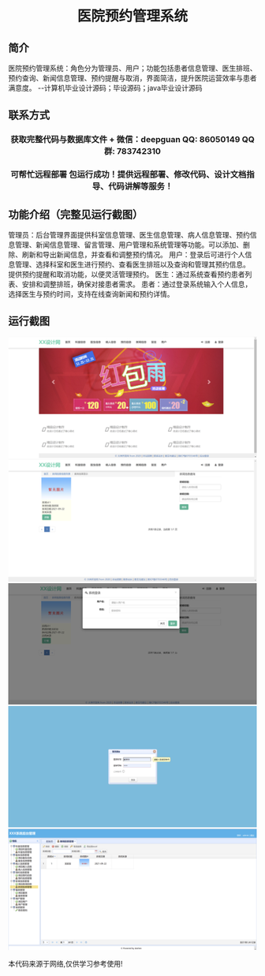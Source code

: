 <p><h1 align="center">医院预约管理系统</h1></p>

## 简介
医院预约管理系统：角色分为管理员、用户；功能包括患者信息管理、医生排班、预约查询、新闻信息管理、预约提醒与取消，界面简洁，提升医院运营效率与患者满意度。    --计算机毕业设计源码；毕设源码；java毕业设计源码


## 联系方式
<p><h3 align="center">获取完整代码与数据库文件 + 微信：deepguan QQ: 86050149 QQ群: 783742310</h3></p>
<p><h3 align="center">可帮忙远程部署 包运行成功！提供远程部署、修改代码、设计文档指导、代码讲解等服务！</h3></p>

## 功能介绍（完整见运行截图）
管理员：后台管理界面提供科室信息管理、医生信息管理、病人信息管理、预约信息管理、新闻信息管理、留言管理、用户管理和系统管理等功能。可以添加、删除、刷新和导出新闻信息，并查看和调整预约情况。 用户：登录后可进行个人信息管理、选择科室和医生进行预约、查看医生排班以及查询和管理其预约信息。 提供预约提醒和取消功能，以便灵活管理预约。 医生：通过系统查看预约患者列表、安排和调整排班，确保对接患者需求。 患者：通过登录系统输入个人信息，选择医生与预约时间，支持在线查询新闻和预约详情。


## 运行截图
![](imgs/588112-20210922214339563-1414747034.png)
![](imgs/588112-20210922214345252-1204691796.png)
![](imgs/588112-20210922214351053-39557285.png)
![](imgs/588112-20210922214355372-764132888.png)
![](imgs/588112-20210922214402490-771480549.png)

<p>本代码来源于网络,仅供学习参考使用!</p>
